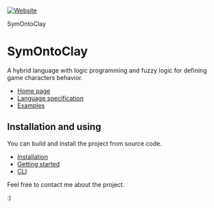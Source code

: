 [![Website](https://img.shields.io/badge/documentation-online-brightgreen)](https://symontoclay.github.io/docs/index.html)


SymOntoClay

# SymOntoClay

A hybrid language with logic programming and fuzzy logic for defining game characters behavior.

* [Home page](https://symontoclay.github.io/)
* [Language specification](https://symontoclay.github.io/docs/spec.html)
* [Examples](https://symontoclay.github.io/docs/lng_examples/index.html)

## Installation and using
You can build and install the project from source code.

* [Installation](https://symontoclay.github.io/docs/install.html)
* [Getting started](https://symontoclay.github.io/docs/getting-started-cli.html)
* [CLI](https://symontoclay.github.io/docs/cli.html)

Feel free to contact me about the project.

:)

